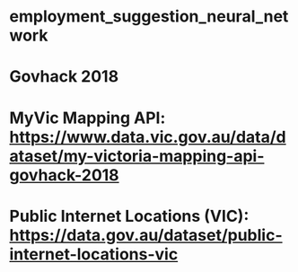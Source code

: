 # employment_suggestion_neural_network
# Govhack 2018
# MyVic Mapping API: https://www.data.vic.gov.au/data/dataset/my-victoria-mapping-api-govhack-2018
# Public Internet Locations (VIC): https://data.gov.au/dataset/public-internet-locations-vic
